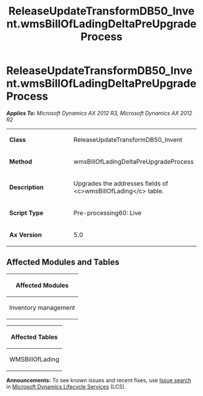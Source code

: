 ﻿---
title: ReleaseUpdateTransformDB50_Invent.wmsBillOfLadingDeltaPreUpgradeProcess
TOCTitle: ReleaseUpdateTransformDB50_Invent.wmsBillOfLadingDeltaPreUpgradeProcess
ms:assetid: 453d6da3-d77a-8058-0eb4-1903f48e9487
ms:mtpsurl: https://msdn.microsoft.com/en-us/library/JJ718932(v=AX.60)
ms:contentKeyID: 49707968
ms.date: 05/18/2015
mtps_version: v=AX.60
---

# ReleaseUpdateTransformDB50\_Invent.wmsBillOfLadingDeltaPreUpgradeProcess 


_**Applies To:** Microsoft Dynamics AX 2012 R3, Microsoft Dynamics AX 2012 R2_

<table>
<colgroup>
<col style="width: 50%" />
<col style="width: 50%" />
</colgroup>
<tbody>
<tr class="odd">
<td><p><strong>Class</strong></p></td>
<td><p>ReleaseUpdateTransformDB50_Invent</p></td>
</tr>
<tr class="even">
<td><p><strong>Method</strong></p></td>
<td><p>wmsBillOfLadingDeltaPreUpgradeProcess</p></td>
</tr>
<tr class="odd">
<td><p><strong>Description</strong></p></td>
<td><p>Upgrades the addresses fields of &lt;c&gt;wmsBillOfLading&lt;/c&gt; table.</p></td>
</tr>
<tr class="even">
<td><p><strong>Script Type</strong></p></td>
<td><p>Pre-processing60: Live</p></td>
</tr>
<tr class="odd">
<td><p><strong>Ax Version</strong></p></td>
<td><p>5.0</p></td>
</tr>
</tbody>
</table>


## Affected Modules and Tables

<table>
<colgroup>
<col style="width: 100%" />
</colgroup>
<thead>
<tr class="header">
<th><p>Affected Modules</p></th>
</tr>
</thead>
<tbody>
<tr class="odd">
<td><p>Inventory management</p></td>
</tr>
</tbody>
</table>


<table>
<colgroup>
<col style="width: 100%" />
</colgroup>
<thead>
<tr class="header">
<th><p>Affected Tables</p></th>
</tr>
</thead>
<tbody>
<tr class="odd">
<td><p>WMSBillOfLading</p></td>
</tr>
</tbody>
</table>

  
**Announcements:** To see known issues and recent fixes, use [Issue search](http://go.microsoft.com/fwlink/?linkid=389258) in [Microsoft Dynamics Lifecycle Services](http://go.microsoft.com/fwlink/?linkid=306505) (LCS).

